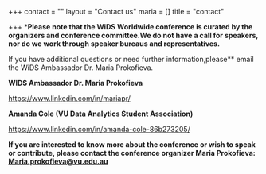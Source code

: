 +++
contact = ""
layout = "Contact us"
maria = []
title = "contact"

+++
\***Please note that the WiDS Worldwide conference is curated by the organizers and conference committee.We do not have a call for speakers, nor do we work through speaker bureaus and representatives.**

If you have additional questions or need further information,​please** email the WiDS Ambassador Dr. Maria Prokofieva.

**WIDS Ambassador Dr. Maria Prokofieva**

https://www.linkedin.com/in/mariapr/

**Amanda Cole (VU Data Analytics Student Association)**

https://www.linkedin.com/in/amanda-cole-86b273205/

**If you are interested to know more about the conference or wish to speak or contribute, please contact the conference organizer Maria Prokofieva: Maria.prokofieva@vu.edu.au**